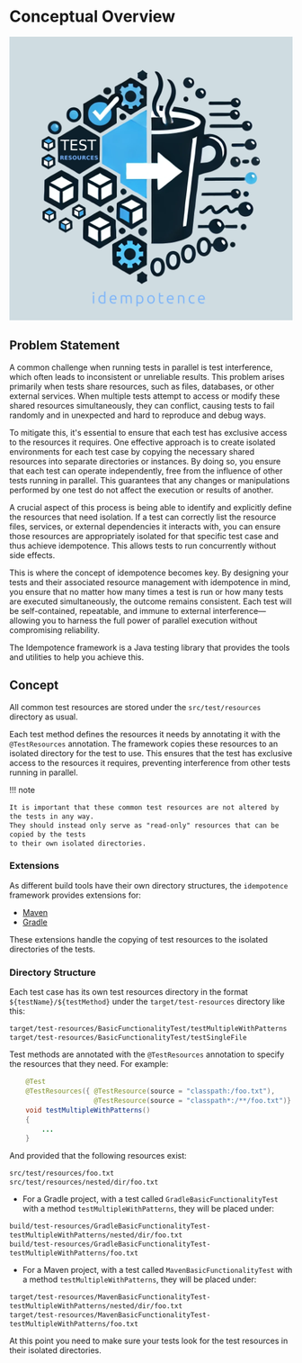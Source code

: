 # Conceptual Overview

<p align="center">
  <img src="../../assets/images/idempotence-4-1.webp" />
</p>

## Problem Statement

A common challenge when running tests in parallel is test interference, which often leads to inconsistent or unreliable
results. This problem arises primarily when tests share resources, such as files, databases, or other external services.
When multiple tests attempt to access or modify these shared resources simultaneously, they can conflict, causing tests
to fail randomly and in unexpected and hard to reproduce and debug ways. 

To mitigate this, it's essential to ensure that each test has exclusive access to the resources it requires.
One effective approach is to create isolated environments for each test case by copying the necessary shared resources
into separate directories or instances. By doing so, you ensure that each test can operate independently, free from the
influence of other tests running in parallel. This guarantees that any changes or manipulations performed by one test
do not affect the execution or results of another.

A crucial aspect of this process is being able to identify and explicitly define the resources that need isolation.
If a test can correctly list the resource files, services, or external dependencies it interacts with, you can ensure
those resources are appropriately isolated for that specific test case and thus achieve idempotence.
This allows tests to run concurrently without side effects.

This is where the concept of idempotence becomes key. By designing your tests and their associated resource management
with idempotence in mind, you ensure that no matter how many times a test is run or how many tests are executed
simultaneously, the outcome remains consistent. Each test will be self-contained, repeatable, and immune to external
interference—allowing you to harness the full power of parallel execution without compromising reliability.

The Idempotence framework is a Java testing library that provides the tools and utilities to help you achieve this.

## Concept

All common test resources are stored under the `src/test/resources` directory as usual.

Each test method defines the resources it needs by annotating it with the `@TestResources` annotation. The framework
copies these resources to an isolated directory for the test to use. This ensures that the test has exclusive access
to the resources it requires, preventing interference from other tests running in parallel.

!!! note

    It is important that these common test resources are not altered by the tests in any way.
    They should instead only serve as "read-only" resources that can be copied by the tests
    to their own isolated directories.

### Extensions

As different build tools have their own directory structures, the `idempotence` framework provides extensions for:

* [Maven](./modules/idempotence-maven.md)
* [Gradle](./modules/idempotence-gradle.md)

These extensions handle the copying of test resources to the isolated directories of the tests.

### Directory Structure

Each test case has its own test resources directory in the format `${testName}/${testMethod}` under the
`target/test-resources` directory like this:
```
target/test-resources/BasicFunctionalityTest/testMultipleWithPatterns
target/test-resources/BasicFunctionalityTest/testSingleFile
```

Test methods are annotated with the `@TestResources` annotation to specify the resources that they need. For example:
```java
    @Test
    @TestResources({ @TestResource(source = "classpath:/foo.txt"),
                     @TestResource(source = "classpath*:/**/foo.txt")} )
    void testMultipleWithPatterns()
    {
        ...
    }
```

And provided that the following resources exist:
```
src/test/resources/foo.txt
src/test/resources/nested/dir/foo.txt
```

* For a Gradle project, with a test called `GradleBasicFunctionalityTest` with a method `testMultipleWithPatterns`,
  they will be placed under:
```
build/test-resources/GradleBasicFunctionalityTest-testMultipleWithPatterns/nested/dir/foo.txt
build/test-resources/GradleBasicFunctionalityTest-testMultipleWithPatterns/foo.txt
```

* For a Maven project, with a test called `MavenBasicFunctionalityTest` with a method `testMultipleWithPatterns`,
  they will be placed under:
```
target/test-resources/MavenBasicFunctionalityTest-testMultipleWithPatterns/nested/dir/foo.txt
target/test-resources/MavenBasicFunctionalityTest-testMultipleWithPatterns/foo.txt
```

At this point you need to make sure your tests look for the test resources in their isolated directories.
